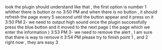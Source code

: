 look the plugin should understand like that , the first option is number 1 whither there is button or no
3:50 PM
and when there is no button , it should refresh the page every 5 seceond until the button appear and it press on it
3:50 PM
2- we need to output high sound once the plugin successfully press the blue button and it moved to the next page ( the page which we enter the information )
3:53 PM
3- we need to remove the alert , I am sure that there is way to remove it
3:54 PM
please try to finish point 1 , and 2 right now , they are easy
3